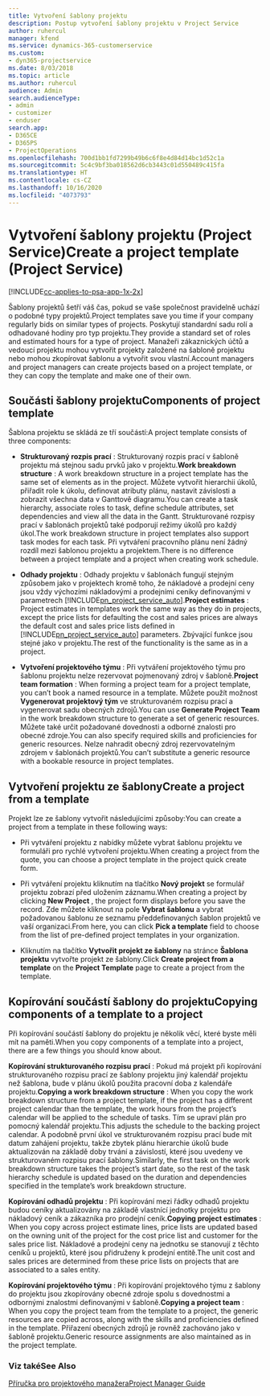 ```yaml
---
title: Vytvoření šablony projektu
description: Postup vytvoření šablony projektu v Project Service
author: ruhercul
manager: kfend
ms.service: dynamics-365-customerservice
ms.custom:
- dyn365-projectservice
ms.date: 8/03/2018
ms.topic: article
ms.author: ruhercul
audience: Admin
search.audienceType:
- admin
- customizer
- enduser
search.app:
- D365CE
- D365PS
- ProjectOperations
ms.openlocfilehash: 700d1bb1fd7299b49b6c6f8e4d84d14bc1d52c1a
ms.sourcegitcommit: 5c4c9bf3ba018562d6cb3443c01d550489c415fa
ms.translationtype: HT
ms.contentlocale: cs-CZ
ms.lasthandoff: 10/16/2020
ms.locfileid: "4073793"
---
```

# <a name="create-a-project-template-project-service"></a><span data-ttu-id="f3347-103">Vytvoření šablony projektu (Project Service)</span><span class="sxs-lookup"><span data-stu-id="f3347-103">Create a project template (Project Service)</span></span>

[!INCLUDE[cc-applies-to-psa-app-1x-2x](../includes/cc-applies-to-psa-app-1x-2x.md)]

<span data-ttu-id="f3347-104">Šablony projektů šetří váš čas, pokud se vaše společnost pravidelně uchází o podobné typy projektů.</span><span class="sxs-lookup"><span data-stu-id="f3347-104">Project templates save you time if your company regularly bids on similar types of projects.</span></span> <span data-ttu-id="f3347-105">Poskytují standardní sadu rolí a odhadované hodiny pro typ projektu.</span><span class="sxs-lookup"><span data-stu-id="f3347-105">They provide a standard set of roles and estimated hours for a type of project.</span></span> <span data-ttu-id="f3347-106">Manažeři zákaznických účtů a vedoucí projektu mohou vytvořit projekty založené na šabloně projektu nebo mohou zkopírovat šablonu a vytvořit svou vlastní.</span><span class="sxs-lookup"><span data-stu-id="f3347-106">Account managers and project managers can create projects based on a project template, or they can copy the template and make one of their own.</span></span>  
  
## <a name="components-of-project-template"></a><span data-ttu-id="f3347-107">Součásti šablony projektu</span><span class="sxs-lookup"><span data-stu-id="f3347-107">Components of project template</span></span>
 <span data-ttu-id="f3347-108">Šablona projektu se skládá ze tří součástí:</span><span class="sxs-lookup"><span data-stu-id="f3347-108">A project template consists of three components:</span></span>  
  
- <span data-ttu-id="f3347-109">**Strukturovaný rozpis prací** : Strukturovaný rozpis prací v šabloně projektu má stejnou sadu prvků jako v projektu.</span><span class="sxs-lookup"><span data-stu-id="f3347-109">**Work breakdown structure** : A work breakdown structure in a project template has the same set of elements as in the project.</span></span> <span data-ttu-id="f3347-110">Můžete vytvořit hierarchii úkolů, přiřadit role k úkolu, definovat atributy plánu, nastavit závislosti a zobrazit všechna data v Ganttově diagramu.</span><span class="sxs-lookup"><span data-stu-id="f3347-110">You can create a task hierarchy, associate roles to task, define schedule attributes, set dependencies and view all the data in the Gantt.</span></span> <span data-ttu-id="f3347-111">Strukturované rozpisy prací v šablonách projektů také podporují režimy úkolů pro každý úkol.</span><span class="sxs-lookup"><span data-stu-id="f3347-111">The work breakdown structure in project templates also support task modes for each task.</span></span> <span data-ttu-id="f3347-112">Při vytváření pracovního plánu není žádný rozdíl mezi šablonou projektu a projektem.</span><span class="sxs-lookup"><span data-stu-id="f3347-112">There is no difference between a project template and a project when creating work schedule.</span></span>  
  
- <span data-ttu-id="f3347-113">**Odhady projektu** : Odhady projektu v šablonách fungují stejným způsobem jako v projektech kromě toho, že nákladové a prodejní ceny jsou vždy výchozími nákladovými a prodejními ceníky definovanými v parametrech [!INCLUDE[pn_project_service_auto](../includes/pn-project-service-auto.md)].</span><span class="sxs-lookup"><span data-stu-id="f3347-113">**Project estimates** : Project estimates in templates work the same way as they do in projects, except the price lists for defaulting the cost and sales prices are always the default cost and sales price lists defined in [!INCLUDE[pn_project_service_auto](../includes/pn-project-service-auto.md)] parameters.</span></span> <span data-ttu-id="f3347-114">Zbývající funkce jsou stejné jako v projektu.</span><span class="sxs-lookup"><span data-stu-id="f3347-114">The rest of the functionality is the same as in a project.</span></span>  
  
- <span data-ttu-id="f3347-115">**Vytvoření projektového týmu** : Při vytváření projektového týmu pro šablonu projektu nelze rezervovat pojmenovaný zdroj v šabloně.</span><span class="sxs-lookup"><span data-stu-id="f3347-115">**Project team formation** : When forming a project team for a project template, you can’t book a named resource in a template.</span></span> <span data-ttu-id="f3347-116">Můžete použít možnost **Vygenerovat projektový tým** ve strukturovaném rozpisu prací a vygenerovat sadu obecných zdrojů.</span><span class="sxs-lookup"><span data-stu-id="f3347-116">You can use **Generate Project Team** in the work breakdown structure to generate a set of generic resources.</span></span> <span data-ttu-id="f3347-117">Můžete také určit požadované dovednosti a odborné znalosti pro obecné zdroje.</span><span class="sxs-lookup"><span data-stu-id="f3347-117">You can also specify required skills and proficiencies for generic resources.</span></span> <span data-ttu-id="f3347-118">Nelze nahradit obecný zdroj rezervovatelným zdrojem v šablonách projektů.</span><span class="sxs-lookup"><span data-stu-id="f3347-118">You can’t substitute a generic resource with a bookable resource in project templates.</span></span>  
  
## <a name="create-a-project-from-a-template"></a><span data-ttu-id="f3347-119">Vytvoření projektu ze šablony</span><span class="sxs-lookup"><span data-stu-id="f3347-119">Create a project from a template</span></span>  
 <span data-ttu-id="f3347-120">Projekt lze ze šablony vytvořit následujícími způsoby:</span><span class="sxs-lookup"><span data-stu-id="f3347-120">You can create a project from a template in these following ways:</span></span>  
  
-   <span data-ttu-id="f3347-121">Při vytváření projektu z nabídky můžete vybrat šablonu projektu ve formuláři pro rychlé vytvoření projektu.</span><span class="sxs-lookup"><span data-stu-id="f3347-121">When creating a project from the quote, you can choose a project template in the project quick create form.</span></span>  
  
-   <span data-ttu-id="f3347-122">Při vytváření projektu kliknutím na tlačítko **Nový projekt** se formulář projektu zobrazí před uložením záznamu.</span><span class="sxs-lookup"><span data-stu-id="f3347-122">When creating a project by clicking **New Project** , the project form displays before you save the record.</span></span> <span data-ttu-id="f3347-123">Zde můžete kliknout na pole **Vybrat šablonu** a vybrat požadovanou šablonu ze seznamu předdefinovaných šablon projektů ve vaší organizaci.</span><span class="sxs-lookup"><span data-stu-id="f3347-123">From here, you can click **Pick a template** field to choose from the list of pre-defined project templates in your organization.</span></span>  
  
-   <span data-ttu-id="f3347-124">Kliknutím na tlačítko **Vytvořit projekt ze šablony** na stránce **Šablona projektu** vytvořte projekt ze šablony.</span><span class="sxs-lookup"><span data-stu-id="f3347-124">Click **Create project from a template** on the **Project Template** page to create a project from the template.</span></span>  
  
## <a name="copying-components-of-a-template-to-a-project"></a><span data-ttu-id="f3347-125">Kopírování součástí šablony do projektu</span><span class="sxs-lookup"><span data-stu-id="f3347-125">Copying components of a template to a project</span></span>  
 <span data-ttu-id="f3347-126">Při kopírování součástí šablony do projektu je několik věcí, které byste měli mít na paměti.</span><span class="sxs-lookup"><span data-stu-id="f3347-126">When you copy components of a template into a project, there are a few things you should know about.</span></span>  
  
 <span data-ttu-id="f3347-127">**Kopírování strukturovaného rozpisu prací** : Pokud má projekt při kopírování strukturovaného rozpisu prací ze šablony projektu jiný kalendář projektu než šablona, bude v plánu úkolů použita pracovní doba z kalendáře projektu.</span><span class="sxs-lookup"><span data-stu-id="f3347-127">**Copying a work breakdown structure** : When you copy the work breakdown structure from a project template, if the project has a different project calendar than the template, the work hours from the project’s calendar will be applied to the schedule of tasks.</span></span> <span data-ttu-id="f3347-128">Tím se upraví plán pro pomocný kalendář projektu.</span><span class="sxs-lookup"><span data-stu-id="f3347-128">This adjusts the schedule to the backing project calendar.</span></span> <span data-ttu-id="f3347-129">A podobně první úkol ve strukturovaném rozpisu prací bude mít datum zahájení projektu, takže zbytek plánu hierarchie úkolů bude aktualizován na základě doby trvání a závislostí, které jsou uvedeny ve strukturovaném rozpisu prací šablony.</span><span class="sxs-lookup"><span data-stu-id="f3347-129">Similarly, the first task on the work breakdown structure takes the project’s start date, so the rest of the task hierarchy schedule is updated based on the duration and dependencies specified in the template’s work breakdown structure.</span></span>  
  
 <span data-ttu-id="f3347-130">**Kopírování odhadů projektu** : Při kopírování mezi řádky odhadů projektu budou ceníky aktualizovány na základě vlastnící jednotky projektu pro nákladový ceník a zákazníka pro prodejní ceník.</span><span class="sxs-lookup"><span data-stu-id="f3347-130">**Copying project estimates** : When you copy across project estimate lines, price lists are updated based on the owning unit of the project for the cost price list and customer for the sales price list.</span></span> <span data-ttu-id="f3347-131">Nákladové a prodejní ceny na jednotku se stanovují z těchto ceníků u projektů, které jsou přidruženy k prodejní entitě.</span><span class="sxs-lookup"><span data-stu-id="f3347-131">The unit cost and sales prices are determined from these price lists on projects that are associated to a sales entity.</span></span>  
  
 <span data-ttu-id="f3347-132">**Kopírování projektového týmu** : Při kopírování projektového týmu z šablony do projektu jsou zkopírovány obecné zdroje spolu s dovednostmi a odbornými znalostmi definovanými v šabloně.</span><span class="sxs-lookup"><span data-stu-id="f3347-132">**Copying a project team** : When you copy the project team from the template to a project, the generic resources are copied across, along with the skills and proficiencies defined in the template.</span></span> <span data-ttu-id="f3347-133">Přiřazení obecných zdrojů je rovněž zachováno jako v šabloně projektu.</span><span class="sxs-lookup"><span data-stu-id="f3347-133">Generic resource assignments are also maintained as in the project template.</span></span>  
  
### <a name="see-also"></a><span data-ttu-id="f3347-134">Viz také</span><span class="sxs-lookup"><span data-stu-id="f3347-134">See Also</span></span>  
 [<span data-ttu-id="f3347-135">Příručka pro projektového manažera</span><span class="sxs-lookup"><span data-stu-id="f3347-135">Project Manager Guide</span></span>](../psa/project-manager-guide.md)
